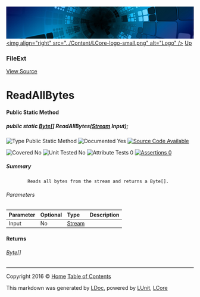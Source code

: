 ![](../Content/LCore-banner-small.png "")
[&lt;img align=&quot;right&quot; src=&quot;../Content/LCore-logo-small.png&quot; alt=&quot;Logo&quot; /&gt;](../../README.md)
[Up](FileExt.md)

### FileExt
[View Source](../Extensions/Reference%20Types/FileExt.cs)

# ReadAllBytes

#### Public Static Method

##### public static <a href="https://msdn.microsoft.com/en-us/library/system.byte.aspx" alt="">Byte</a>[] ReadAllBytes(<a href="https://msdn.microsoft.com/en-us/library/system.io.stream.aspx" alt="">Stream</a> Input);

![Type Public Static Method](http://b.repl.ca/v1/Type-Public%20Static%20Method-blue.png "")     ![Documented Yes](http://b.repl.ca/v1/Documented-Yes-brightgreen.png "") [![Source Code Available](http://b.repl.ca/v1/Source%20Code-Available-brightgreen.png "")](../Extensions/Reference%20Types/FileExt.cs#L)

![Covered No](http://b.repl.ca/v1/Covered-No-red.png "") ![Unit Tested No](http://b.repl.ca/v1/Unit%20Tested-No-lightgrey.png "") ![Attribute Tests 0](http://b.repl.ca/v1/Attribute%20Tests-0-lightgrey.png "") [![Assertions 0](http://b.repl.ca/v1/Assertions-0-lightgrey.png "")](../Extensions/Reference%20Types/FileExt.cs)

##### Summary

            Reads all bytes from the stream and returns a Byte[].
            

###### Parameters

Parameter | Optional | Type | Description
:---  | :---  | :---  | :--- 
Input | No | [Stream](https://msdn.microsoft.com/en-us/library/system.io.stream.aspx) | 


#### Returns

###### [Byte](https://msdn.microsoft.com/en-us/library/system.byte.aspx)[]



---

Copyright 2016 &copy; [Home](../../README.md) [Table of Contents](../../TableOfContents.md)

This markdown was generated by [LDoc](https://github.com/CodeSingularity/LDoc), powered by [LUnit](https://github.com/CodeSingularity/LUnit), [LCore](https://github.com/CodeSingularity/LCore)
